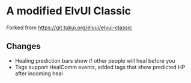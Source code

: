 # A modified ElvUI Classic

Forked from https://git.tukui.org/elvui/elvui-classic

## Changes

* Healing prediction bars show if other people will heal before you
* Tags support HealComm events, added tags that show predicted HP after incoming heal